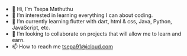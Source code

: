 - 👋 Hi, I’m Tsepa Mathuthu
- 👀 I’m interested in learning everything I can about coding.
- 🌱 I’m currently learning flutter with dart, html & css, Java, Python, JavaScript, etc.
- 💞️ I’m looking to collaborate on projects that will allow me to learn and earn.
- 📫 How to reach me tsepa91@icloud.com

<!---
tmat51/tmat51 is a ✨ special ✨ repository because its `README.md` (this file) appears on your GitHub profile.
You can click the Preview link to take a look at your changes.
--->
